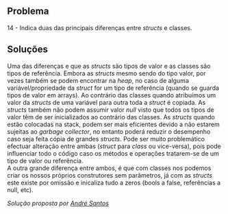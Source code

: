 ## Problema

14 - Indica duas das principais diferenças entre _structs_ e classes.

## Soluções

Uma das diferenças e que as _structs_ são tipos de valor e as classes são tipos
de referência. Embora as _structs_ mesmo sendo do tipo valor, por vezes também
se podem encontrar na _heap_, no caso de alguma variável/propriedade da _struct_ 
for um tipo de referência (quando se guarda tipos de valor em arrays). Ao 
contrário das classes quando atribuímos um valor da _structs_ de uma variável 
para outra toda a _struct_ é copiada. As _structs_ também não podem assumir valor
_null_ visto que todos os tipos de valor têm de ser inicializados ao contrário das 
classes. 
As _structs_ quando estão colocadas na stack, podem ser mais eficientes devido a
não estarem sujeitas ao _garbage collector_, no entanto poderá reduzir o desempenho
caso seja feita cópia de grandes _structs_. Pode ser muito problemático efectuar 
alteração entre ambas (_struct_ para _class_ ou vice-versa), pois pode influenciar 
todo o código caso os métodos e operações tratarem-se de um tipo de valor ou 
referência.  
A outra grande diferença entre ambos, é que com classes nos podemos criar os nossos
próprios construtores sem parâmetros, já com as _structs_ este existe por omissão
e inicaliza tudo a zeros (bools a false, referências a null, etc).


*Solução proposta por [André Santos](https://github.com/Snigy24)*